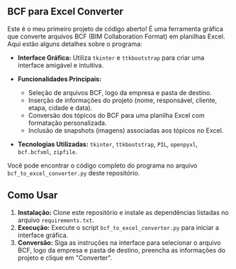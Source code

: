 ## BCF para Excel Converter

Este é o meu primeiro projeto de código aberto! É uma ferramenta gráfica que converte arquivos BCF (BIM Collaboration Format) em planilhas Excel. Aqui estão alguns detalhes sobre o programa:

- **Interface Gráfica:** Utiliza `tkinter` e `ttkbootstrap` para criar uma interface amigável e intuitiva.
- **Funcionalidades Principais:**
  - Seleção de arquivos BCF, logo da empresa e pasta de destino.
  - Inserção de informações do projeto (nome, responsável, cliente, etapa, cidade e data).
  - Conversão dos tópicos do BCF para uma planilha Excel com formatação personalizada.
  - Inclusão de snapshots (imagens) associadas aos tópicos no Excel.
    
- **Tecnologias Utilizadas:** `tkinter`, `ttkbootstrap`, `PIL`, `openpyxl`, `bcf.bcfxml`, `zipfile`.

Você pode encontrar o código completo do programa no arquivo `bcf_to_excel_converter.py` deste repositório.

## Como Usar

1. **Instalação:** Clone este repositório e instale as dependências listadas no arquivo `requirements.txt`.
2. **Execução:** Execute o script `bcf_to_excel_converter.py` para iniciar a interface gráfica.
3. **Conversão:** Siga as instruções na interface para selecionar o arquivo BCF, logo da empresa e pasta de destino, preencha as informações do projeto e clique em "Converter".

